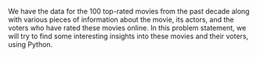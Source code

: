 
We have the data for the 100 top-rated movies from the past decade along with various pieces of information about the movie, its actors, and the voters who have rated these movies online. In this problem statement, we will try to find some interesting insights into these movies and their voters, using Python.
